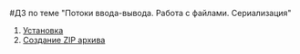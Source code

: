 #ДЗ по теме "Потоки ввода-вывода. Работа с файлами. Сериализация"

1. [Установка](https://github.com/dilav1941/3.3_instalAndZip/tree/master/3.3_Instal/src/com/company)
2. [Создание ZIP архива](https://github.com/dilav1941/3.3_instalAndZip/tree/master/3.3.2_SaveGama/src/com/company)
